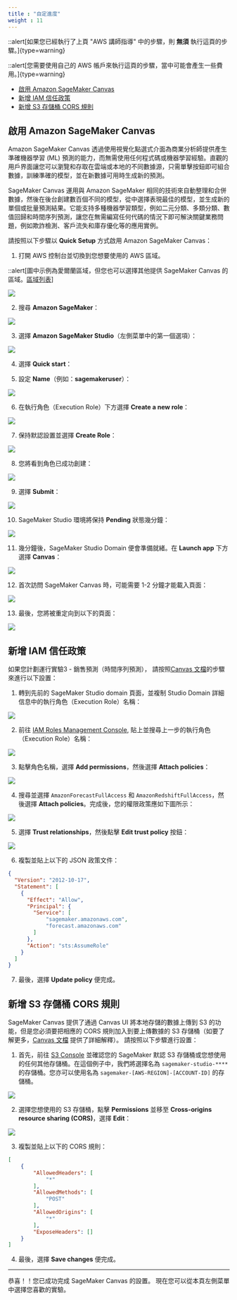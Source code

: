 ```yaml
---
title : "自定進度"
weight : 11
---
```


::alert[如果您已經執行了上頁 "AWS 講師指導" 中的步驟，則 **無須** 執行這頁的步驟。]{type=warning}

::alert[您需要使用自己的 AWS 帳戶來執行這頁的步驟，當中可能會產生一些費用。]{type=warning}


- [啟用 Amazon SageMaker Canvas](#amazon-sagemaker-canvas)
- [新增 IAM 信任政策](#iam)
- [新增 S3 存儲桶 CORS 規則](#s3-cors)


## 啟用 Amazon SageMaker Canvas

Amazon SageMaker Canvas 透過使用視覺化點選式介面為商業分析師提供產生準確機器學習 (ML) 預測的能力，而無需使用任何程式碼或機器學習經驗。直觀的用戶界面讓您可以瀏覽和存取在雲端或本地的不同數據源，只需單擊按鈕即可組合數據，訓練準確的模型，並在新數據可用時生成新的預測。

SageMaker Canvas 運用與 Amazon SageMaker 相同的技術來自動整理和合併數據，然後在後台創建數百個不同的模型，從中選擇表現最佳的模型，並生成新的單個或批量預測結果。它能支持多種機器學習類型，例如二元分類、多類分類、數值回歸和時間序列預測，讓您在無需編寫任何代碼的情況下即可解決關鍵業務問題，例如欺詐檢測、客戶流失和庫存優化等的應用實例。

請按照以下步驟以 **Quick Setup** 方式啟用 Amazon SageMaker Canvas：

1.  打開 AWS 控制台並切換到您想要使用的 AWS 區域。

::alert[圖中示例為愛爾蘭區域，但您也可以選擇其他提供 SageMaker Canvas 的區域。[區域列表](https://docs.aws.amazon.com/sagemaker/latest/dg/canvas.html)]

![](/static/prerequisites/image22.png)

2.  搜尋 **Amazon SageMaker**：

![](/static/prerequisites/image23.png)

3.  選擇 **Amazon SageMaker Studio**（左側菜單中的第一個選項）：

![](/static/prerequisites/image40.png)

4.  選擇 **Quick start**：

5.  設定 **Name**（例如：**sagemakeruser**）：

![](/static/prerequisites/image52.png)

6.  在執行角色（Execution Role）下方選擇 **Create a new role**：

![](/static/prerequisites/image53.png)

7. 保持默認設置並選擇 **Create Role**：

![](/static/prerequisites/image54.png)

8. 您將看到角色已成功創建：

![](/static/prerequisites/image55.png)

9. 選擇 **Submit**：

![](/static/prerequisites/image27.png)

10.	SageMaker Studio 環境將保持 **Pending** 狀態幾分鐘：

![](/static/prerequisites/image56.png)

11.	幾分鐘後，SageMaker Studio Domain 便會準備就緒。在 **Launch app** 下方選擇 **Canvas**：
 
![](/static/prerequisites/image57.png)

12.	首次訪問 SageMaker Canvas 時，可能需要 1-2 分鐘才能載入頁面：

![](/static/prerequisites/image30.png)

13.	最後，您將被重定向到以下的頁面：

![](/static/prerequisites/image31.png)

## 新增 IAM 信任政策

如果您計劃運行實驗3 - 銷售預測（時間序列預測）， 請按照[Canvas 文檔](https://docs.aws.amazon.com/sagemaker/latest/dg/canvas-set-up-forecast.html)的步驟來進行以下設置：

1. 轉到先前的 SageMaker Studio domain 頁面，並複制 Studio Domain 詳細信息中的執行角色（Execution Role）名稱：

![](/static/prerequisites/find-execution-role.png)

2. 前往 [IAM Roles Management Console](https://console.aws.amazon.com/iamv2/home?#/roles), 貼上並搜尋上一步的執行角色（Execution Role）名稱：

![](/static/prerequisites/find-execution-role.png)

3. 點擊角色名稱，選擇 **Add permissions**，然後選擇 **Attach policies**：

![](/static/prerequisites/attach-policies.png)

4. 搜尋並選擇 `AmazonForecastFullAccess` 和 `AmazonRedshiftFullAccess`，然後選擇 **Attach policies**。完成後，您的權限政策應如下圖所示：

![](/static/prerequisites/permission-set.png)

5. 選擇 **Trust relationships**，然後點擊 **Edit trust policy** 按鈕：

![](/static/prerequisites/edit-trust-policy.png)

6. 複製並貼上以下的 JSON 政策文件：

```json
{
  "Version": "2012-10-17",
  "Statement": [
    {
      "Effect": "Allow",
      "Principal": {
        "Service": [
            "sagemaker.amazonaws.com",
            "forecast.amazonaws.com"
        ]
      },
      "Action": "sts:AssumeRole"
    }
  ]
}
```

7. 最後，選擇 **Update policy** 便完成。 

## 新增 S3 存儲桶 CORS 規則

SageMaker Canvas 提供了通過 Canvas UI 將本地存儲的數據上傳到 S3 的功能，但是您必須要把相應的 CORS 規則加入到要上傳數據的 S3 存儲桶（如要了解更多，[Canvas 文檔](https://docs.aws.amazon.com/sagemaker/latest/dg/canvas-set-up-local-upload.html) 提供了詳細解釋）。 請按照以下步驟進行設置：

1. 首先，前往 [S3 Console](https://console.aws.amazon.com/s3/) 並確認您的 SageMaker 默認 S3 存儲桶或您想使用的任何其他存儲桶。在這個例子中，我們將選擇名為 `sagemaker-studio-****` 的存儲桶。您亦可以使用名為 `sagemaker-[AWS-REGION]-[ACCOUNT-ID]` 的存儲桶。

![](/static/prerequisites/sagemaker-studio-bucket.png)

2. 選擇您想使用的 S3 存儲桶，點擊 **Permissions** 並移至 **Cross-origins resource sharing (CORS)**，選擇 **Edit**：

![](/static/prerequisites/edit-cors.png)

3. 複製並貼上以下的 CORS 規則：

```json
[
    {
        "AllowedHeaders": [
            "*"
        ],
        "AllowedMethods": [
            "POST"
        ],
        "AllowedOrigins": [
            "*"
        ],
        "ExposeHeaders": []
    }
]
```

4. 最後，選擇 **Save changes** 便完成。 

-----

恭喜！！您已成功完成 SageMaker Canvas 的設置。 現在您可以從本頁左側菜單中選擇您喜歡的實驗。
